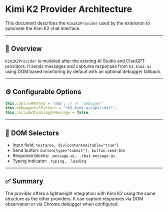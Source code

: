 # Kimi K2 Provider Architecture

This document describes the `KimiK2Provider` used by the extension to automate the Kimi K2 chat interface.

---

## 🧩 Overview

`KimiK2Provider` is modeled after the existing AI Studio and ChatGPT providers. It sends messages and captures responses from `k2.kimi.ai` using DOM based monitoring by default with an optional debugger fallback.

---

## ⚙️ Configurable Options

```js
this.captureMethod = 'dom'; // or 'debugger'
this.debuggerUrlPattern = '*k2.kimi.ai/api/chat*';
this.includeThinkingInMessage = false;
```

---

## 📌 DOM Selectors

- Input field: `textarea, div[contenteditable="true"]`
- Send button: `button[type="submit"], button.send-btn`
- Response blocks: `.message.ai, .chat-message.ai`
- Typing indicator: `.typing, .loading`

---

## ✅ Summary

The provider offers a lightweight integration with Kimi K2 using the same structure as the other providers. It can capture responses via DOM observation or via Chrome debugger when configured.
